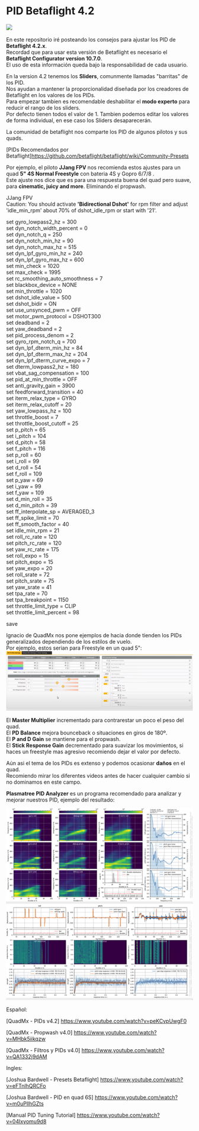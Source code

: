 # PID Betaflight 4.2

<img src="https://raw.githubusercontent.com/wiki/betaflight/betaflight/images/betaflight/bf_logo.png">

En este repositorio iré posteando los consejos para ajustar los PID de **Betaflight 4.2.x**.  
Recordad que para usar esta versión de Betaflight es necesario el **Betaflight Configurator version 10.7.0**.  
El uso de esta información queda bajo la responsabilidad de cada usuario.

En la version 4.2 tenemos los **Sliders**, comunmente llamadas "barritas" de los PID.      
Nos ayudan a mantener la proporcionalidad diseñada por los creadores de Betaflight en los valores de los PIDs.   
Para empezar tambien es recomendable deshabilitar el **modo experto** para reducir el rango de los sliders.  
Por defecto tienen todos el valor de 1. Tambien podemos editar los valores de forma individual, en ese caso los Sliders desaparecerán.   

La comunidad de betaflight nos comparte los PID de algunos pilotos y sus quads.  

[PIDs Recomendados por Betaflight]https://github.com/betaflight/betaflight/wiki/Community-Presets

Por ejemplo, el piloto **JJang FPV** nos recomienda estos ajustes para un quad **5" 4S Normal Freestyle** con bateria 4S y Gopro 6/7/8 .    
Este ajuste nos dice que es para una respuesta buena del quad pero suave, para **cinematic, juicy and more**. Eliminando el propwash.

JJang FPV  
Caution: You should activate **'Bidirectional Dshot'** for rpm filter and adjust 'idle_min_rpm' about 70% of dshot_idle_rpm or start with '21'.   

set gyro_lowpass2_hz = 300  
set dyn_notch_width_percent = 0  
set dyn_notch_q = 250  
set dyn_notch_min_hz = 90  
set dyn_notch_max_hz = 515  
set dyn_lpf_gyro_min_hz = 240  
set dyn_lpf_gyro_max_hz = 600  
set min_check = 1020  
set max_check = 1995  
set rc_smoothing_auto_smoothness = 7  
set blackbox_device = NONE  
set min_throttle = 1020  
set dshot_idle_value = 500  
set dshot_bidir = ON  
set use_unsynced_pwm = OFF  
set motor_pwm_protocol = DSHOT300  
set deadband = 2  
set yaw_deadband = 2  
set pid_process_denom = 2  
set gyro_rpm_notch_q = 700  
set dyn_lpf_dterm_min_hz = 84  
set dyn_lpf_dterm_max_hz = 204  
set dyn_lpf_dterm_curve_expo = 7  
set dterm_lowpass2_hz = 180  
set vbat_sag_compensation = 100  
set pid_at_min_throttle = OFF  
set anti_gravity_gain = 3900  
set feedforward_transition = 40  
set iterm_relax_type = GYRO  
set iterm_relax_cutoff = 20    
set yaw_lowpass_hz = 100  
set throttle_boost = 7  
set throttle_boost_cutoff = 25  
set p_pitch = 65  
set i_pitch = 104  
set d_pitch = 58  
set f_pitch = 116  
set p_roll = 60  
set i_roll = 99  
set d_roll = 54  
set f_roll = 109  
set p_yaw = 69  
set i_yaw = 99  
set f_yaw = 109  
set d_min_roll = 35  
set d_min_pitch = 39  
set ff_interpolate_sp = AVERAGED_3  
set ff_spike_limit = 70  
set ff_smooth_factor = 40  
set idle_min_rpm = 21  
set roll_rc_rate = 120  
set pitch_rc_rate = 120  
set yaw_rc_rate = 175  
set roll_expo = 15  
set pitch_expo = 15  
set yaw_expo = 20  
set roll_srate = 72  
set pitch_srate = 75  
set yaw_srate = 41  
set tpa_rate = 70  
set tpa_breakpoint = 1150  
set throttle_limit_type = CLIP  
set throttle_limit_percent = 98  

save  

Ignacio de QuadMx nos pone ejemplos de hacia donde tienden los PIDs generalizados dependiendo de los estilos de vuelo.  
Por ejemplo, estos serian para Freestyle en un quad 5":  
<img src="https://raw.githubusercontent.com/AirbenderFPV/PID-Betaflight-4.2/main/PIDejemploFreestyle.PNG">

El **Master Multiplier** incrementado para contrarestar un poco el peso del quad.   
El **PD Balance** mejora bounceback o situaciones en giros de 180º.  
El **P and D Gain** se mantiene para el propwash.   
El **Stick Response Gain** decrementado para suavizar los movimientos, si haces un freestyle mas agresivo recomiendo dejar el valor por defecto.  

Aún asi el tema de los PIDs es extenso y podemos ocasionar **daños** en el quad.  
Recomiendo mirar los diferentes videos antes de hacer cualquier cambio si no dominamos en este campo.  

**Plasmatree PID Analyzer** es un programa recomendado para analizar y mejorar nuestros PID, ejemplo del resultado:  

<img src="https://raw.githubusercontent.com/AirbenderFPV/PID-Betaflight-4.2/main/PID1-TBS Source Prueba.PNG">    
<img src="https://raw.githubusercontent.com/AirbenderFPV/PID-Betaflight-4.2/main/PID12-TBS Source Prueba.PNG">    

Español:

[QuadMx - PIDs v4.2] https://www.youtube.com/watch?v=peKCvpUwgF0

[QuadMx - Propwash v4.0] https://www.youtube.com/watch?v=MHbk5iikqzw

[QuadMx - Filtros y PIDs v4.0] https://www.youtube.com/watch?v=QA1332j9dAM

Ingles:

[Joshua Bardwell - Presets Betaflight] https://www.youtube.com/watch?v=eFTnlhQRCFo

[Joshua Bardwell - PID en quad 6S] https://www.youtube.com/watch?v=m0uPllhGZts

[Manual PID Tuning Tutorial] https://www.youtube.com/watch?v=04Ixyomu9d8
